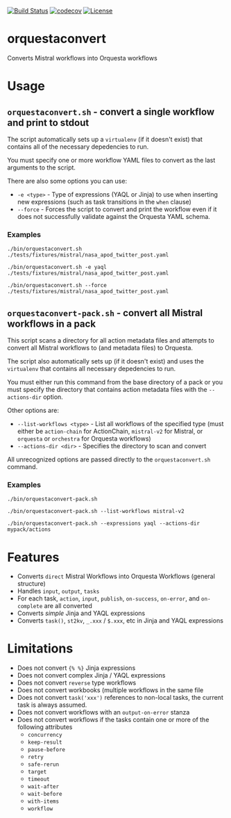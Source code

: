 [![Build Status](https://circleci.com/gh/EncoreTechnologies/orquestaconvert.svg?style=shield&circle-token=:circle-token)](https://circleci.com/gh/EncoreTechnologies/orquestaconvert) [![codecov](https://codecov.io/gh/EncoreTechnologies/orquestaconvert/branch/master/graph/badge.svg)](https://codecov.io/gh/EncoreTechnologies/orquestaconvert) [![License](https://img.shields.io/badge/License-Apache%202.0-blue.svg)](https://opensource.org/licenses/Apache-2.0)

# orquestaconvert

Converts Mistral workflows into Orquesta workflows

# Usage

## `orquestaconvert.sh` - convert a single workflow and print to stdout

The script automatically sets up a `virtualenv` (if it doesn't exist) that contains all of the necessary depedencies to run.

You must specify one or more workflow YAML files to convert as the last arguments to the script.

There are also some options you can use:

- `-e <type>` - Type of expressions (YAQL or Jinja) to use when inserting new expressions (such as task transitions in the `when` clause)
- `--force` - Forces the script to convert and print the workflow even if it does not successfully validate against the Orquesta YAML schema.

### Examples

```shell
./bin/orquestaconvert.sh ./tests/fixtures/mistral/nasa_apod_twitter_post.yaml
```

```shell
./bin/orquestaconvert.sh -e yaql ./tests/fixtures/mistral/nasa_apod_twitter_post.yaml
```

```shell
./bin/orquestaconvert.sh --force ./tests/fixtures/mistral/nasa_apod_twitter_post.yaml
```

## `orquestaconvert-pack.sh` - convert all Mistral workflows in a pack

This script scans a directory for all action metadata files and attempts to convert all Mistral workflows to (and metadata files) to Orquesta.

The script also automatically sets up (if it doesn't exist) and uses the `virtualenv` that contains all necessary depedencies to run.

You must either run this command from the base directory of a pack or you must specify the directory that contains action metadata files with the `--actions-dir` option.

Other options are:

- `--list-workflows <type>` - List all workflows of the specified type (must either be `action-chain` for ActionChain, `mistral-v2` for Mistral, or `orquesta` or `orchestra` for Orquesta workflows)
- `--actions-dir <dir>` - Specifies the directory to scan and convert

All unrecognized options are passed directly to the `orquestaconvert.sh` command.

### Examples

```shell
./bin/orquestaconvert-pack.sh
```

```shell
./bin/orquestaconvert-pack.sh --list-workflows mistral-v2
```

```shell
./bin/orquestaconvert-pack.sh --expressions yaql --actions-dir mypack/actions
```

# Features

* Converts `direct` Mistral Workflows into Orquesta Workflows (general structure)
* Handles `input`, `output`, `tasks`
* For each task, `action`, `input`, `publish`, `on-success`, `on-error`, and `on-complete` are all converted
* Converts _simple_ Jinja and YAQL expressions
* Converts `task()`, `st2kv`, `_.xxx` / `$.xxx`, etc in Jinja and YAQL expressions

# Limitations

* Does not convert `{% %}` Jinja expressions
* Does not convert complex Jinja / YAQL expressions
* Does not convert `reverse` type workflows
* Does not convert workbooks (multiple workflows in the same file
* Does not convert `task('xxx')` references to non-local tasks, the current task is always assumed.
* Does not convert workflows with an `output-on-error` stanza
* Does not convert workflows if the tasks contain one or more of the following attributes
    * `concurrency`
    * `keep-result`
    * `pause-before`
    * `retry`
    * `safe-rerun`
    * `target`
    * `timeout`
    * `wait-after`
    * `wait-before`
    * `with-items`
    * `workflow`
